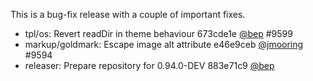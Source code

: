 

This is a bug-fix release with a couple of important fixes.

* tpl/os: Revert readDir in theme behaviour 673cde1e [@bep](https://github.com/bep) #9599 
* markup/goldmark: Escape image alt attribute e46e9ceb [@jmooring](https://github.com/jmooring) #9594 
* releaser: Prepare repository for 0.94.0-DEV 883e71c9 [@bep](https://github.com/bep) 



